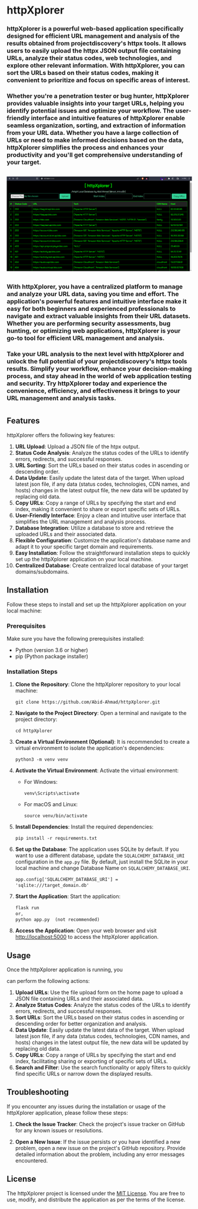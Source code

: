 # httpXplorer
### httpXplorer is a powerful web-based application specifically designed for efficient URL management and analysis of the results obtained from projectdiscovery's httpx tools. It allows users to easily upload the httpx JSON output file containing URLs, analyze their status codes, web technologies, and explore other relevant information. With httpXplorer, you can sort the URLs based on their status codes, making it convenient to prioritize and focus on specific areas of interest.
### Whether you're a penetration tester or bug hunter, httpXplorer provides valuable insights into your target URLs, helping you identify potential issues and optimize your workflow. The user-friendly interface and intuitive features of httpXplorer enable seamless organization, sorting, and extraction of information from your URL data. Whether you have a large collection of URLs or need to make informed decisions based on the data, httpXplorer simplifies the process and enhances your productivity and you'll get comprehensive understanding of your target.
##
![Alt Text](images/Screenshot%20(444).png)
##
### With httpXplorer, you have a centralized platform to manage and analyze your URL data, saving you time and effort. The application's powerful features and intuitive interface make it easy for both beginners and experienced professionals to navigate and extract valuable insights from their URL datasets. Whether you are performing security assessments, bug hunting, or optimizing web applications, httpXplorer is your go-to tool for efficient URL management and analysis.

### Take your URL analysis to the next level with httpXplorer and unlock the full potential of your projectdiscovery's httpx tools results. Simplify your workflow, enhance your decision-making process, and stay ahead in the world of web application testing and security. Try httpXplorer today and experience the convenience, efficiency, and effectiveness it brings to your URL management and analysis tasks.
#
#

## Features
httpXplorer offers the following key features:

1. **URL Upload**: Upload a JSON file of the htpx output.
2. **Status Code Analysis**: Analyze the status codes of the URLs to identify errors, redirects, and successful responses.
3. **URL Sorting**: Sort the URLs based on their status codes in ascending or descending order.
4. **Data Update**: Easily update the latest data of the target. When upload latest json file, if any data (status codes, technologies, CDN names, and hosts) changes in the latest output file, the new data will be updated by replacing old data. 
5. **Copy URLs**: Copy a range of URLs by specifying the start and end index, making it convenient to share or export specific sets of URLs.
6. **User-Friendly Interface**: Enjoy a clean and intuitive user interface that simplifies the URL management and analysis process.
7. **Database Integration**: Utilize a database to store and retrieve the uploaded URLs and their associated data.
8. **Flexible Configuration**: Customize the application's database name and adapt it to your specific target domain and requirements.
9. **Easy Installation**: Follow the straightforward installation steps to quickly set up the httpXplorer application on your local machine.
10. **Centralized Database**: Create centralized local database of your target domains/subdomains.

## Installation

Follow these steps to install and set up the httpXplorer application on your local machine:

### Prerequisites

Make sure you have the following prerequisites installed:

- Python (version 3.6 or higher)
- pip (Python package installer)

### Installation Steps

1. **Clone the Repository**: Clone the httpXplorer repository to your local machine:

   ```shell
   git clone https://github.com/Abid-Ahmad/httpXplorer.git
   ```

2. **Navigate to the Project Directory**: Open a terminal and navigate to the project directory:

   ```shell
   cd httpXplorer
   ```

3. **Create a Virtual Environment (Optional)**: It is recommended to create a virtual environment to isolate the application's dependencies:

   ```shell
   python3 -m venv venv
   ```

4. **Activate the Virtual Environment**: Activate the virtual environment:

   - For Windows:

     ```shell
     venv\Scripts\activate
     ```

   - For macOS and Linux:

     ```shell
     source venv/bin/activate
     ```

5. **Install Dependencies**: Install the required dependencies:

   ```shell
   pip install -r requirements.txt
   ```

6. **Set up the Database**: The application uses SQLite by default. If you want to use a different database, update the `SQLALCHEMY_DATABASE_URI` configuration in the `app.py` file. By default, just install the SQLite in your local machine and change Database Name on `SQLALCHEMY_DATABASE_URI`.   

   ```shell
   app.config['SQLALCHEMY_DATABASE_URI'] = 'sqlite:///target_domain.db'
   
   ```

7. **Start the Application**: Start the application:

   ```shell
   flask run
   or,
   python app.py  (not recommended)
   ```

8. **Access the Application**: Open your web browser and visit [http://localhost:5000](http://localhost:5000) to access the httpXplorer application.

## Usage

Once the httpXplorer application is running, you

 can perform the following actions:

1. **Upload URLs**: Use the file upload form on the home page to upload a JSON file containing URLs and their associated data.
2. **Analyze Status Codes**: Analyze the status codes of the URLs to identify errors, redirects, and successful responses.
3. **Sort URLs**: Sort the URLs based on their status codes in ascending or descending order for better organization and analysis.
4. **Data Update**: Easily update the latest data of the target. When upload latest json file, if any data (status codes, technologies, CDN names, and hosts) changes in the latest output file, the new data will be updated by replacing old data. 
5. **Copy URLs**: Copy a range of URLs by specifying the start and end index, facilitating sharing or exporting of specific sets of URLs.
6. **Search and Filter**: Use the search functionality or apply filters to quickly find specific URLs or narrow down the displayed results.

## Troubleshooting

If you encounter any issues during the installation or usage of the httpXplorer application, please follow these steps:

1. **Check the Issue Tracker**: Check the project's issue tracker on GitHub for any known issues or resolutions.

2. **Open a New Issue**: If the issue persists or you have identified a new problem, open a new issue on the project's GitHub repository. Provide detailed information about the problem, including any error messages encountered.


## License

The httpXplorer project is licensed under the [MIT License](LICENSE). You are free to use, modify, and distribute the application as per the terms of the license.

